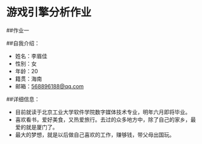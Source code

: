 # 游戏引擎分析作业
##作业一


##自我介绍：

* 姓名：李眉佳
* 性别：女
* 年龄：20
* 籍贯：海南
* 邮箱：568896188@qq.com

##详细信息：
* 目前就读于北京工业大学软件学院数字媒体技术专业，明年六月即将毕业。
* 喜欢看书，爱好美食，又热爱旅行。去过的众多地方中，除了自己的家乡，最爱的就是厦门了。
* 最大的梦想，就是以后做自己喜欢的工作，赚够钱，带父母出国玩。



